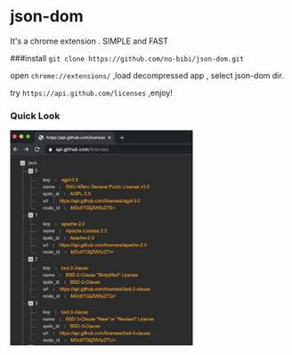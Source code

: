 # json-dom
It's a chrome extension . SIMPLE and FAST

###install
`git clone https://github.com/no-bibi/json-dom.git`

open `chrome://extensions/` ,load decompressed app , select json-dom dir.

try `https://api.github.com/licenses` ,enjoy!

### Quick Look

<p><img src="static/json-dom.jpg" style="width: 65%"></p><br>
